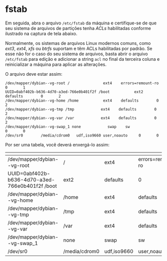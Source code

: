 # fstab

Em seguida, abra o arquivo `/etc/fstab` da máquina e certifique-se de que seu sistema de arquivos de partições tenha *ACLs* habilitadas conforme ilustrado na captura de tela abaixo.

Normalmente, os sistemas de arquivos Linux modernos comuns, como *ext3*, *ext4*, *xfs* ou *btrfs* suportam e têm ACLs habilitadas por padrão. Se esse não for o caso do seu sistema de arquivos, basta abrir o arquivo `/etc/fstab` para edição e adicionar a string `acl` no final da terceira coluna e reinicializar a máquina para aplicar as alterações.

O arquivo deve estar assim:

```
/dev/mapper/dybian--vg-root /               ext4    errors=remount-ro 0       1
UUID=0abf402b-b636-4d70-a3ed-766e0b401f2f /boot           ext2    defaults        0       2
/dev/mapper/dybian--vg-home /home           ext4    defaults        0       2
/dev/mapper/dybian--vg-tmp /tmp            ext4    defaults        0       2
/dev/mapper/dybian--vg-var /var            ext4    defaults        0       2
/dev/mapper/dybian--vg-swap_1 none            swap    sw              0       0
/dev/sr0        /media/cdrom0   udf,iso9660 user,noauto     0       0
```

Por ser uma tabela, você deverá enxergá-lo assim:

| <file system>                                   | <mount point> | <type>      | <options>         | <dump> | <pass> |
| ----------------------------------------------- | ------------- | ----------- | ----------------- | ------ | ------ |
| /dev/mapper/dybian--vg-root                     | /             | ext4        | errors=remount-ro | 0      | 1      |
| UUID=0abf402b-b636-4d70-a3ed-766e0b401f2f /boot | ext2          | defaults    | 0                 | 2      |
| /dev/mapper/dybian--vg-home                     | /home         | ext4        | defaults          | 0      | 2      |
| /dev/mapper/dybian--vg-tmp                      | /tmp          | ext4        | defaults          | 0      | 2      |
| /dev/mapper/dybian--vg-var                      | /var          | ext4        | defaults          | 0      | 2      |
| /dev/mapper/dybian--vg-swap_1                   | none          | swap        | sw                | 0      | 0      |
| /dev/sr0                                        | /media/cdrom0 | udf,iso9660 | user,noauto       | 0      | 0      |
